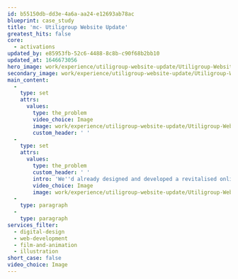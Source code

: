 ```yaml
---
id: b55150db-dd3e-4a6a-aa24-e12693ab78ac
blueprint: case_study
title: 'mc- Utiligroup Website Update'
greatest_hits: false
core:
  - activations
updated_by: e85953fb-52c6-4488-8c8b-c90f68b2bb10
updated_at: 1646673056
hero_image: work/experience/utiligroup-website-update/Utiligroup-Website-28-Experience-Full-Image-2732x1536.jpg
secondary_image: work/experience/utiligroup-website-update/Utiligroup-Website-28-Experience-Secondary-Image.jpg
main_content:
  -
    type: set
    attrs:
      values:
        type: the_problem
        video_choice: Image
        image: work/experience/utiligroup-website-update/Utiligroup-Website-28-Experience-Large-927x522.jpg
        custom_header: ' '
  -
    type: set
    attrs:
      values:
        type: the_problem
        custom_header: ' '
        intro: 'We''d already designed and developed a revitalised online presence for Utiligroup. With a brand spanking new responsive website, the brand was future-proof and ready to give people a brilliant online experience. But things change in business. With a new vision for the future, Utiligroup wanted us to take things up a notch and build on that fabulous foundation. We needed to shout from the server racks that they''re an industry leading software provider with a technical but exciting approach to what they do. So that''s why we pushed the design and the story even further, with a combination of fluid layered pages built up with energetic motion graphics. The result? Increased unique users year on year and a more effective web experience all round.  '
        video_choice: Image
        image: work/experience/utiligroup-website-update/Utiligroup-Website-28-Experience-Small-740x416.25.jpg
  -
    type: paragraph
  -
    type: paragraph
services_filter:
  - digital-design
  - web-development
  - film-and-animation
  - illustration
short_case: false
video_choice: Image
---
```

